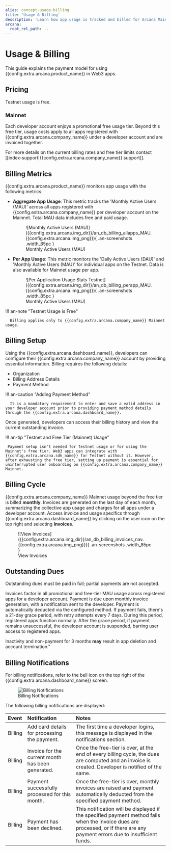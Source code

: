 ```yaml
---
alias: concept-usage-billing
title: 'Usage & Billing'
description: 'Learn how app usage is tracked and billed for Arcana Mainnet, where to find the invoice, what is the billing cycle, how to set up a payment method and more.'
arcana:
  root_rel_path: ..
---
```


# Usage & Billing

This guide explains the payment model for using {{config.extra.arcana.product_name}} in Web3 apps. 

## Pricing

Testnet usage is free. 

### Mainnet

Each developer account enjoys a promotional free usage tier. Beyond this free tier, usage costs apply to all apps registered with {{config.extra.arcana.company_name}} under a developer account and are invoiced together. 

<!---Refer to [{{config.extra.arcana.company_name}} Pricing](https://www.arcana.network/pricing) 
--->

For more details on the current billing rates and free tier limits contact [[index-support|{{config.extra.arcana.company_name}} support]].

## Billing Metrics

{{config.extra.arcana.product_name}} monitors app usage with the following metrics:

* **Aggregate App Usage**: This metric tracks the 'Monthly Active Users (MAU)' across all apps registered with {{config.extra.arcana.company_name}} per developer account on the Mainnet. Total MAU data includes free and paid usage.

    <figure markdown="span">
      ![Monthly Active Users (MAU)]({{config.extra.arcana.img_dir}}/an_db_billing_allapps_MAU.{{config.extra.arcana.img_png}}){ .an-screenshots .width_85pc }
      <figcaption>Monthly Active Users (MAU)</figcaption>
    </figure>

* **Per App Usage**: This metric monitors the 'Daily Active Users (DAU)' and 'Monthly Active Users (MAU)' for individual apps on the Testnet. Data is also available for Mainnet usage per app.

    <figure markdown="span">
      ![Per Application Usage Stats Testnet]({{config.extra.arcana.img_dir}}/an_db_billing_perapp_MAU.{{config.extra.arcana.img_png}}){ .an-screenshots .width_85pc }
      <figcaption>Monthly Active Users (MAU)</figcaption>
    </figure>

!!! an-note "Testnet Usage is Free"

      Billing applies only to {{config.extra.arcana.company_name}} Mainnet usage.

## Billing Setup

Using the {{config.extra.arcana.dashboard_name}}, developers can configure their {{config.extra.arcana.company_name}} account by providing essential information. Billing requires the following details:

* Organization
* Billing Address Details
* Payment Method

!!! an-caution "Adding Payment Method"

      It is a mandatory requirement to enter and save a valid address in your developer account prior to providing payment method details through the {{config.extra.arcana.dashboard_name}}. 

Once generated, developers can access their billing history and view the current outstanding invoice.

!!! an-tip "Testnet and Free Tier (Mainnet) Usage"

     Payment setup isn't needed for Testnet usage or for using the Mainnet's free tier. Web3 apps can integrate with {{config.extra.arcana.sdk_name}} for Testnet without it. However, after exhausting the free tier, setting up payment is essential for uninterrupted user onboarding on {{config.extra.arcana.company_name}} Mainnet.

## Billing Cycle

{{config.extra.arcana.company_name}} Mainnet usage beyond the free tier is billed **monthly**. Invoices are generated on the last day of each month, summarizing the collective app usage and charges for all apps under a developer account. Access invoice and usage specifics through {{config.extra.arcana.dashboard_name}} by clicking on the user icon on the top right and selecting **Invoices**.

<figure markdown="span">
  ![View Invoices]({{config.extra.arcana.img_dir}}/an_db_billing_invoices_nav.{{config.extra.arcana.img_png}}){ .an-screenshots .width_85pc }
  <figcaption>View Invoices</figcaption>
</figure>

## Outstanding Dues

Outstanding dues must be paid in full; partial payments are not accepted.

Invoices factor in all promotional and free-tier MAU usage across registered apps for a developer account. Payment is due upon monthly invoice generation, with a notification sent to the developer. Payment is automatically deducted via the configured method. If payment fails, there's a 21-day grace period, with retry attempts every 7 days. During this period, registered apps function normally. After the grace period, if payment remains unsuccessful, the developer account is suspended, barring user access to registered apps.

Inactivity and non-payment for 3 months **may** result in app deletion and account termination."

## Billing Notifications

For billing notifications, refer to the bell icon on the top right of the {{config.extra.arcana.dashboard_name}} screen.

<figure markdown="span">
  <img class="an-screenshots-noeffects width_35pc" src="{{config.extra.arcana.img_dir}}/an_db_notifications_list.{{config.extra.arcana.img_png}}" alt="Billing Notifications"/>
   <figcaption>Billing Notifications</figcaption>
    </figure>

The following billing notifications are displayed:

| Event  | Notification | Notes |
| :---  | :--- | :--- |
| Billing | Add card details for processing the payment. | The first time a developer logins, this message is displayed in the notifications section. |
| Billing | Invoice for the current month has been generated. | Once the free-tier is over, at the end of every billing cycle, the dues are computed and an invoice is created. Developer is notified of the same.|
| Billing | Payment successfully processed for this month. | Once the free-tier is over, monthly invoices are raised and payment automatically deducted from the specified payment method. |
| Billing | Payment has been declined.| This notification will be displayed if the specified payment method fails when the invoice dues are processed, or if there are any payment errors due to insufficient funds. |

<!-- 
## Billing Errors and Troubleshooting

TBD
Link the billing errors list here and also link the Troubleshooting guide section on Billing errors.

-->
